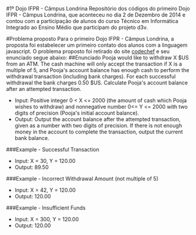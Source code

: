 #1º Dojo IFPR - Câmpus Londrina
Repositório dos códigos do primeiro Dojo IFPR - Câmpus Londrina, que aconteceu no dia 2 de Dezembro de 2014 e contou com a participação de alunos do curso Técnico em Informática Integrado ao Ensino Médio que participam do projeto d3v.

#Problema proposto
Para o primeiro Dojo IFPR - Câmpus Londrina, a proposta foi estabelecer um primeiro contato dos alunos com a linguagem javascript. O problema proposto foi retirado do site [codechef](http://www.codechef.com/CDCRNC13/problems/MRIU11) e seu enunciado segue abaixo:
##Enunciado
Pooja would like to withdraw X $US from an ATM. The cash machine will only accept the transaction if X is a multiple of 5, and Pooja's account balance has enough cash to perform the withdrawal transaction (including bank charges). For each successful withdrawal the bank charges 0.50 $US. Calculate Pooja's account balance after an attempted transaction.

* Input: Positive integer 0 < X <= 2000 (the amount of cash which Pooja wishes to withdraw) and nonnegative number 0<= Y <= 2000 with two digits of precision (Pooja's initial account balance).
* Output: Output the account balance after the attempted transaction, given as a number with two digits of precision. If there is not enough money in the account to complete the transaction, output the current bank balance.

###Example - Successful Transaction
* Input: X = 30, Y = 120.00
* Output: 89.50

###Example - Incorrect Withdrawal Amount (not multiple of 5)
* Input: X = 42, Y = 120.00
* Output: 120.00

###Example - Insufficient Funds
* Input: X = 300, Y =  120.00
* Output: 120.00
 
